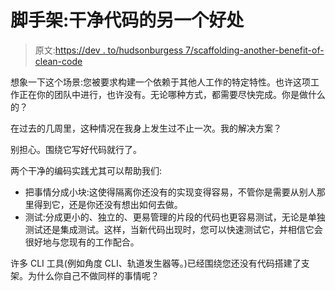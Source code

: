 # 脚手架:干净代码的另一个好处

> 原文:[https://dev . to/hudsonburgess 7/scaffolding-another-benefit-of-clean-code](https://dev.to/hudsonburgess7/scaffolding-another-benefit-of-clean-code)

想象一下这个场景:您被要求构建一个依赖于其他人工作的特定特性。也许这项工作正在你的团队中进行，也许没有。无论哪种方式，都需要尽快完成。你是做什么的？

在过去的几周里，这种情况在我身上发生过不止一次。我的解决方案？

别担心。围绕它写好代码就行了。

两个干净的编码实践尤其可以帮助我们:

*   把事情分成小块:这使得隔离你还没有的实现变得容易，不管你是需要从别人那里得到它，还是你还没有想出如何去做。
*   测试:分成更小的、独立的、更易管理的片段的代码也更容易测试，无论是单独测试还是集成测试。这样，当新代码出现时，您可以快速测试它，并相信它会很好地与您现有的工作配合。

许多 CLI 工具(例如角度 CLI、轨道发生器等。)已经围绕您还没有代码搭建了支架。为什么你自己不做同样的事情呢？